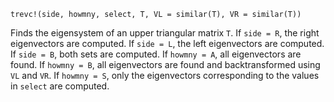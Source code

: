 ```
trevc!(side, howmny, select, T, VL = similar(T), VR = similar(T))
```

Finds the eigensystem of an upper triangular matrix `T`. If `side = R`, the right eigenvectors are computed. If `side = L`, the left eigenvectors are computed. If `side = B`, both sets are computed. If `howmny = A`, all eigenvectors are found. If `howmny = B`, all eigenvectors are found and backtransformed using `VL` and `VR`. If `howmny = S`, only the eigenvectors corresponding to the values in `select` are computed.
